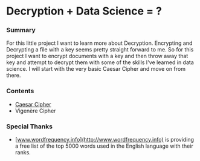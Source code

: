 # Decryption + Data Science = ?

### Summary
For this little project I want to learn more about Decryption.  Encrypting and Decrypting a file with a key seems pretty straight forward to me.  So for this project I want to encrypt documents with a key and then throw away that key and attempt to decrypt them with some of the skills I've learned in data science.  I will start with the very basic Caesar Cipher and move on from there.  

### Contents
 - [Caesar Cipher](https://github.com/gravity226/Cryptography/tree/master/Caesar_Cipher_Encryption)
 - Vigenère Cipher

### Special Thanks
 - [www.wordfrequency.info](http://www.wordfrequency.info) is providing a free list of the top 5000 words used in the English language with their ranks.  
